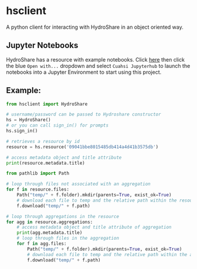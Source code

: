 # hsclient
A python client for interacting with HydroShare in an object oriented way.

## Jupyter Notebooks
HydroShare has a resource with example notebooks.  Click [here](https://www.hydroshare.org/resource/7561aa12fd824ebb8edbee05af19b910/) then click the blue `Open with...` dropdown and select `Cuahsi Jupyterhub` to launch the notebooks into a Jupyter Environment to start using this project.

## Example:

```python
from hsclient import HydroShare

# username/password can be passed to Hydroshare constructor
hs = HydroShare()
# or you can call sign_in() for prompts
hs.sign_in()

# retrieves a resource by id
resource = hs.resource('09041bbe8015485db414a4d41b3575db')

# access metadata object and title attribute
print(resource.metadata.title)

from pathlib import Path

# loop through files not associated with an aggregation
for f in resource.files:
    Path("temp/" + f.folder).mkdir(parents=True, exist_ok=True)
    # download each file to temp and the relative path within the resource
    f.download("temp/" + f.path)

# loop through aggregations in the resource
for agg in resource.aggregations:
    # access metadata object and title attribute of aggregation
    print(agg.metadata.title)
    # loop through files in the aggregation
    for f in agg.files:
        Path("temp/" + f.folder).mkdir(parents=True, exist_ok=True)
        # download each file to temp and the relative path within the aggregation
        f.download("temp/" + f.path)
```


